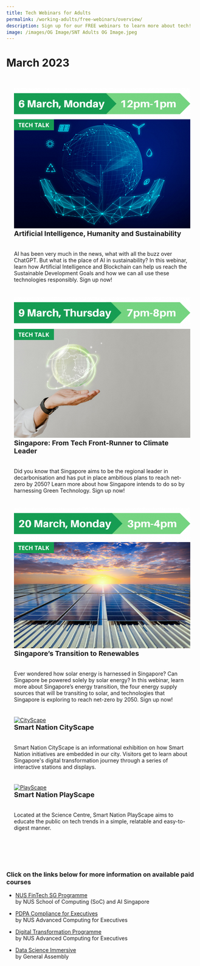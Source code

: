 ```yaml
---
title: Tech Webinars for Adults
permalink: /working-adults/free-webinars/overview/
description: Sign up for our FREE webinars to learn more about tech!
image: /images/OG Image/SNT Adults OG Image.jpeg
---
```

# March 2023

<div class="row" style="padding: 20px 0px 0px 0px;">

<div class="col" style="padding: 10px 20px 10px 20px;"><a href="/workingadults/techwebinarsforadults"><img src="/images/Mar%202023/WA_6%20Mar%202023.png" alt="Tech Webinars for Adults"></a><br>
	<div class="header" style="font-size:18px"><b>Artificial Intelligence, Humanity and Sustainability</b></div><br><br>AI has been very much in the news, what with all the buzz over ChatGPT. But what is the place of AI in sustainability? In this webinar, learn how Artificial Intelligence and Blockchain can help us reach the Sustainable Development Goals and how we can all use these technologies responsibly. Sign up now!
	<br><br></div>

<div class="col" style="padding: 10px 20px 10px 20px;"><a href="/workingadults/techwebinarsforadults"><img src="/images/Mar%202023/WA_9%20Mar%202023.png"></a><br>
	<div class="header" style="font-size:18px"><b>Singapore: From Tech Front-Runner to Climate Leader</b></div><br><br>Did you know that Singapore aims to be the regional leader in decarbonisation and has put in place ambitious plans to reach net-zero by 2050? Learn more about how Singapore intends to do so by harnessing Green Technology. Sign up now!
	<br><br></div>

<div class="col" style="padding: 10px 20px 10px 20px;">  <a href="/workingadults/techwebinarsforadults"><img src="/images/Mar%202023/WA_20%20Mar%202023.png"></a><br>
     <div class="header" style="font-size:18px"><b>Singapore’s Transition to Renewables</b></div><br><br>Ever wondered how solar energy is harnessed in Singapore? Can Singapore be powered solely by solar energy? In this webinar, learn more about Singapore’s energy transition, the four energy supply sources that will be transiting to solar, and technologies that Singapore is exploring to reach net-zero by 2050. Sign up now!
	<br><br></div>

<div class="col" style="padding: 10px 20px 10px 20px;"><a href="/community/showcases/cityscape"><img src="/images/community/cityscape/Cityscape-01.jpeg" alt="CityScape"></a><br>
	<div class="header" style="font-size:18px"><b>Smart Nation CityScape</b></div><br><br>Smart Nation CityScape is an informational exhibition on how Smart Nation initiatives are embedded in our city. Visitors get to learn about Singapore's digital transformation journey through a series of interactive stations and displays.
	<br><br></div>

<div class="col" style="padding: 10px 20px 10px 20px;"><a href="/community/showcases/playscape"><img src="/images/community/playscape/Playscape_Rubik.jpg" alt="PlayScape"></a><br>
	<div class="header" style="font-size:18px"><b>Smart Nation PlayScape</b></div><br><br>Located at the Science Centre, Smart Nation PlayScape aims to educate the public on tech trends in a simple, relatable and easy-to-digest manner.
	<br><br></div>

<div class="col" style="padding: 10px 20px 10px 20px;"> 
	<br><br></div>	

</div>


###  Click on the links below for more information on available paid courses

* [NUS FinTech SG Programme](/working-adults/fintech/nus-ace)<br>
	by NUS School of Computing (SoC) and AI Singapore

* [PDPA Compliance for Executives](/working-adults/pdpa-compliance/nus-ace)<br>
by NUS Advanced Computing for Executives

* [Digital Transformation Programme](/working-adults/digi-transformation/nus-ace)<br>
 by NUS Advanced Computing for Executives 

* [Data Science Immersive](/working-adults/paid-courses/ga-data-sci) <br>
 by General Assembly